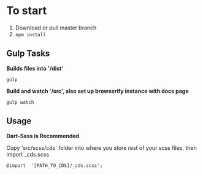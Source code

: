 # To start

1. Download or pull master branch
2. `npm install`

## Gulp Tasks

**Builds files into '/dist'**
    
    gulp

**Build and watch '/src', also set up browserify instance with docs page**

    gulp watch

## Usage

**Dart-Sass is Recommended**.

Copy 'src/scss/cds' folder into where you store rest of your scss files, then import _cds.scss

    @import  '[PATH_TO_CDS]/_cds.scss';


